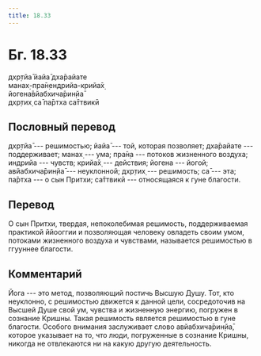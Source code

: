 ```yaml
---
title: 18.33
---
```


# Бг. 18.33
дхр̣тйа̄ йайа̄ дха̄райате<br/>
манах̣-пра̄н̣ендрийа-крийа̄х̣<br/>
йогена̄вйабхича̄рин̣йа̄<br/>
дхр̣тих̣ са̄ па̄ртха са̄ттвикӣ
## Пословный перевод

дхр̣тйа̄ --- решимостью; йайа̄ --- той, которая позволяет; дха̄райате ---
поддерживает; манах̣ --- ума; пра̄н̣а --- потоков жизненного воздуха;
индрийа --- чувств; крийа̄х̣ --- действия; йогена --- йогой;
авйабхича̄рин̣йа̄ --- неуклонной; дхр̣тих̣ --- решимость; са̄ --- эта; па̄ртха
--- о сын Притхи; са̄ттвикӣ --- относящаяся к гуне благости.

## Перевод

О сын Притхи, твердая, непоколебимая решимость, поддерживаемая практикой
ййооггии и позволяющая человеку овладеть своим умом, потоками жизненного
воздуха и чувствами, называется решимостью в ггууннее благости.

## Комментарий

Йога --- это метод, позволяющий постичь Высшую Душу. Тот, кто неуклонно,
с решимостью движется к данной цели, сосредоточив на Высшей Душе свой
ум, чувства и жизненную энергию, погружен в сознание Кришны. Такая
решимость является решимостью в гуне благости. Особого внимания
заслуживает слово авйабхича̄рин̣йа̄, которое указывает на то, что люди,
погруженные в сознание Кришны, никогда не отвлекаются ни на какую другую
деятельность.
